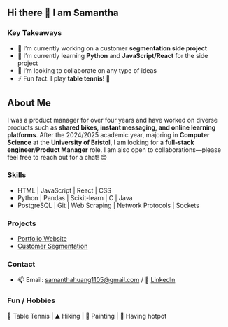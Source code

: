 ## Hi there 👋 I am Samantha

### Key Takeaways
- 🔭 I’m currently working on a customer **segmentation side project**
- 🌱 I’m currently learning **Python** and **JavaScript/React** for the side project
- 👯 I’m looking to collaborate on any type of ideas
- ⚡ Fun fact: I play **table tennis**! 🏓

## About Me
I was a product manager for over four years and have worked on diverse products such as **shared bikes, instant messaging, and online learning platforms**. After the 2024/2025 academic year, majoring in **Computer Science** at the **University of Bristol**, I am looking for a **full-stack engineer**/**Product Manager** role. I am also open to collaborations—please feel free to reach out for a chat! 😊

### Skills
- HTML | JavaScript | React | CSS
- Python | Pandas | Scikit-learn | C | Java 
- PostgreSQL | Git | Web Scraping | Network Protocols | Sockets

### Projects
- [Portfolio Website](https://github.com/samanthawhee/Portfolio)
- [Customer Segmentation](https://github.com/samanthawhee/Customer-Segmentation)

### Contact
- 📫 Email: samanthahuang1105@gmail.com / 💼 [LinkedIn](https://www.linkedin.com/in/samantha-huang-273768146/)

### Fun / Hobbies
🏓 Table Tennis | ⛰️ Hiking | 🎨 Painting | 🍲 Having hotpot




